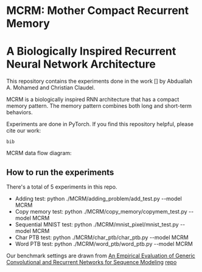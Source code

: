 # MCRM: Mother Compact Recurrent Memory 
# A Biologically Inspired Recurrent Neural Network Architecture

This repository contains the experiments done in the work [] by Abduallah A. Mohamed and Christian Claudel. 

MCRM is a biologically inspired RNN architecture that has a compact memory pattern. The memory pattern combines both long and short-term behaviors.

Experiments are done in PyTorch. If you find this repository helpful, please cite our work:
```
bib
```
MCRM data flow diagram:







## How to run the experiments 
There's a total of 5 experiments in this repo. 

- Adding test: python ./MCRM/adding_problem/add_test.py --model MCRM
- Copy memory test: python ./MCRM/copy_memory/copymem_test.py --model MCRM
- Sequential MNIST test: python ./MCRM/mnist_pixel/mnist_test.py --model MCRM
- Char PTB test: python ./MCRM/char_ptb/char_ptb.py --model MCRM
- Word PTB test: python ./MCRM/word_ptb/word_ptb.py --model MCRM

Our benchmark settings are drawn from [An Empirical Evaluation of Generic Convolutional and Recurrent Networks for Sequence Modeling](https://arxiv.org/abs/1803.01271) [repo](https://github.com/locuslab/TCN)
